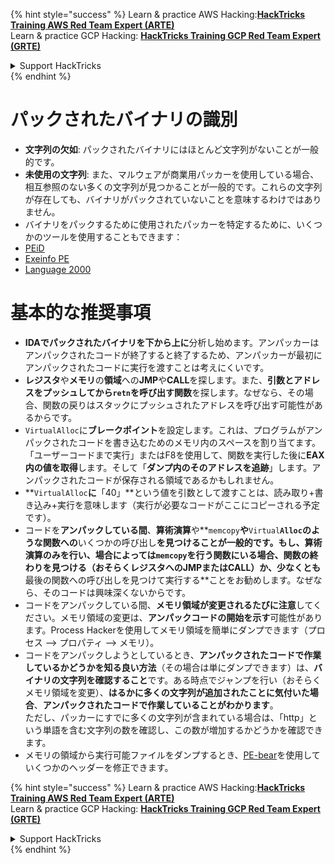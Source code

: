 {% hint style="success" %}
Learn & practice AWS Hacking:<img src="/.gitbook/assets/arte.png" alt="" data-size="line">[**HackTricks Training AWS Red Team Expert (ARTE)**](https://training.hacktricks.xyz/courses/arte)<img src="/.gitbook/assets/arte.png" alt="" data-size="line">\
Learn & practice GCP Hacking: <img src="/.gitbook/assets/grte.png" alt="" data-size="line">[**HackTricks Training GCP Red Team Expert (GRTE)**<img src="/.gitbook/assets/grte.png" alt="" data-size="line">](https://training.hacktricks.xyz/courses/grte)

<details>

<summary>Support HackTricks</summary>

* Check the [**subscription plans**](https://github.com/sponsors/carlospolop)!
* **Join the** 💬 [**Discord group**](https://discord.gg/hRep4RUj7f) or the [**telegram group**](https://t.me/peass) or **follow** us on **Twitter** 🐦 [**@hacktricks\_live**](https://twitter.com/hacktricks\_live)**.**
* **Share hacking tricks by submitting PRs to the** [**HackTricks**](https://github.com/carlospolop/hacktricks) and [**HackTricks Cloud**](https://github.com/carlospolop/hacktricks-cloud) github repos.

</details>
{% endhint %}


# パックされたバイナリの識別

* **文字列の欠如**: パックされたバイナリにはほとんど文字列がないことが一般的です。
* **未使用の文字列**: また、マルウェアが商業用パッカーを使用している場合、相互参照のない多くの文字列が見つかることが一般的です。これらの文字列が存在しても、バイナリがパックされていないことを意味するわけではありません。
* バイナリをパックするために使用されたパッカーを特定するために、いくつかのツールを使用することもできます：
* [PEiD](http://www.softpedia.com/get/Programming/Packers-Crypters-Protectors/PEiD-updated.shtml)
* [Exeinfo PE](http://www.softpedia.com/get/Programming/Packers-Crypters-Protectors/ExEinfo-PE.shtml)
* [Language 2000](http://farrokhi.net/language/)

# 基本的な推奨事項

* **IDAでパックされたバイナリを下から上に**分析し始めます。アンパッカーはアンパックされたコードが終了すると終了するため、アンパッカーが最初にアンパックされたコードに実行を渡すことは考えにくいです。
* **レジスタ**や**メモリ**の**領域**への**JMP**や**CALL**を探します。また、**引数とアドレスをプッシュしてから`retn`を呼び出す関数**を探します。なぜなら、その場合、関数の戻りはスタックにプッシュされたアドレスを呼び出す可能性があるからです。
* `VirtualAlloc`に**ブレークポイント**を設定します。これは、プログラムがアンパックされたコードを書き込むためのメモリ内のスペースを割り当てます。「ユーザーコードまで実行」またはF8を使用して、関数を実行した後に**EAX内の値を取得**します。そして「**ダンプ内のそのアドレスを追跡**」します。アンパックされたコードが保存される領域であるかもしれません。
* **`VirtualAlloc`**に**「40」**という値を引数として渡すことは、読み取り+書き込み+実行を意味します（実行が必要なコードがここにコピーされる予定です）。
* コードを**アンパックしている間**、**算術演算**や**`memcopy`**や**`Virtual`**`Alloc`のような関数への**いくつかの呼び出し**を見つけることが一般的です。もし、算術演算のみを行い、場合によっては`memcopy`を行う関数にいる場合、**関数の終わりを見つける**（おそらくレジスタへのJMPまたはCALL）**か**、少なくとも**最後の関数への呼び出しを見つけて実行する**ことをお勧めします。なぜなら、そのコードは興味深くないからです。
* コードをアンパックしている間、**メモリ領域が変更されるたびに注意**してください。メモリ領域の変更は、**アンパックコードの開始を示す**可能性があります。Process Hackerを使用してメモリ領域を簡単にダンプできます（プロセス --> プロパティ --> メモリ）。
* コードをアンパックしようとしているとき、**アンパックされたコードで作業しているかどうかを知る良い方法**（その場合は単にダンプできます）は、**バイナリの文字列を確認すること**です。ある時点でジャンプを行い（おそらくメモリ領域を変更）、**はるかに多くの文字列が追加されたことに気付いた場合**、**アンパックされたコードで作業していることがわかります**。\
ただし、パッカーにすでに多くの文字列が含まれている場合は、「http」という単語を含む文字列の数を確認し、この数が増加するかどうかを確認できます。
* メモリの領域から実行可能ファイルをダンプするとき、[PE-bear](https://github.com/hasherezade/pe-bear-releases/releases)を使用していくつかのヘッダーを修正できます。


{% hint style="success" %}
Learn & practice AWS Hacking:<img src="/.gitbook/assets/arte.png" alt="" data-size="line">[**HackTricks Training AWS Red Team Expert (ARTE)**](https://training.hacktricks.xyz/courses/arte)<img src="/.gitbook/assets/arte.png" alt="" data-size="line">\
Learn & practice GCP Hacking: <img src="/.gitbook/assets/grte.png" alt="" data-size="line">[**HackTricks Training GCP Red Team Expert (GRTE)**<img src="/.gitbook/assets/grte.png" alt="" data-size="line">](https://training.hacktricks.xyz/courses/grte)

<details>

<summary>Support HackTricks</summary>

* Check the [**subscription plans**](https://github.com/sponsors/carlospolop)!
* **Join the** 💬 [**Discord group**](https://discord.gg/hRep4RUj7f) or the [**telegram group**](https://t.me/peass) or **follow** us on **Twitter** 🐦 [**@hacktricks\_live**](https://twitter.com/hacktricks\_live)**.**
* **Share hacking tricks by submitting PRs to the** [**HackTricks**](https://github.com/carlospolop/hacktricks) and [**HackTricks Cloud**](https://github.com/carlospolop/hacktricks-cloud) github repos.

</details>
{% endhint %}
